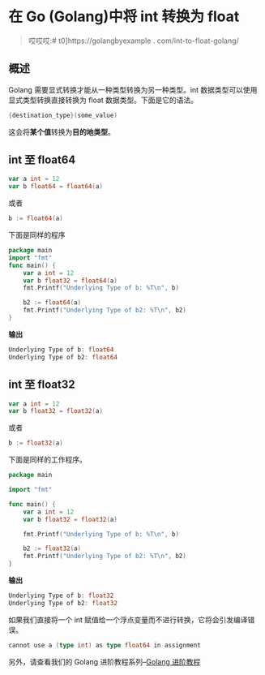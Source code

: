 # 在 Go (Golang)中将 int 转换为 float

> 哎哎哎:# t0]https://golangbyexample . com/int-to-float-golang/

## **概述**

Golang 需要显式转换才能从一种类型转换为另一种类型。int 数据类型可以使用显式类型转换直接转换为 float 数据类型。下面是它的语法。

```go
{destination_type}(some_value) 
```

这会将**某个值**转换为**目的地类型**。

## **int 至 float64**

```go
var a int = 12
var b float64 = float64(a)
```

或者

```go
b := float64(a)
```

下面是同样的程序

```go
package main
import "fmt"
func main() {
    var a int = 12
    var b float32 = float64(a)
    fmt.Printf("Underlying Type of b: %T\n", b)

    b2 := float64(a)
    fmt.Printf("Underlying Type of b2: %T\n", b2)
}
```

**输出**

```go
Underlying Type of b: float64
Underlying Type of b2: float64
```

## **int 至 float32**

```go
var a int = 12
var b float32 = float32(a)
```

或者

```go
b := float32(a)
```

下面是同样的工作程序。

```go
package main

import "fmt"

func main() {
	var a int = 12
	var b float32 = float32(a)

	fmt.Printf("Underlying Type of b: %T\n", b)

	b2 := float32(a)
	fmt.Printf("Underlying Type of b2: %T\n", b2)
}
```

**输出**

```go
Underlying Type of b: float32
Underlying Type of b2: float32
```

如果我们直接将一个 int 赋值给一个浮点变量而不进行转换，它将会引发编译错误。

```go
cannot use a (type int) as type float64 in assignment
```

另外，请查看我们的 Golang 进阶教程系列–[Golang 进阶教程](https://golangbyexample.com/golang-comprehensive-tutorial/)